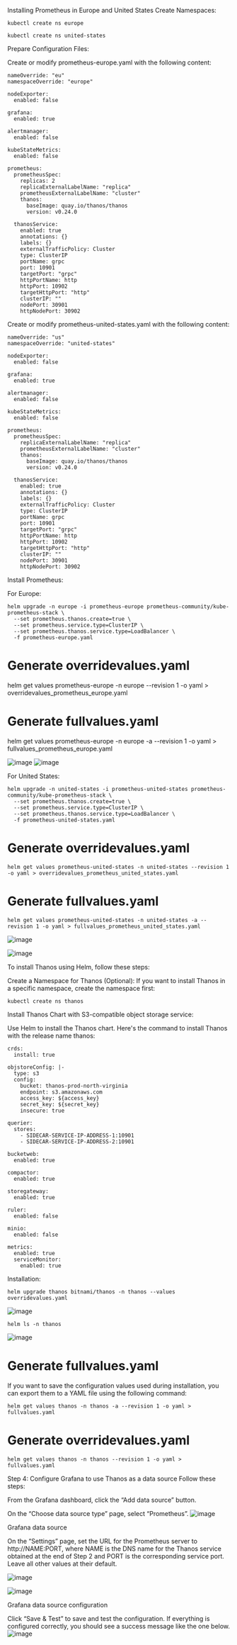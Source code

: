 Installing Prometheus in Europe and United States
Create Namespaces:

```
kubectl create ns europe
```
```
kubectl create ns united-states
```
Prepare Configuration Files:

Create or modify prometheus-europe.yaml with the following content:

```
nameOverride: "eu"
namespaceOverride: "europe"

nodeExporter:
  enabled: false

grafana:
  enabled: true

alertmanager:
  enabled: false

kubeStateMetrics:
  enabled: false

prometheus:
  prometheusSpec:
    replicas: 2
    replicaExternalLabelName: "replica"
    prometheusExternalLabelName: "cluster"
    thanos:
      baseImage: quay.io/thanos/thanos
      version: v0.24.0

  thanosService:
    enabled: true
    annotations: {}
    labels: {}
    externalTrafficPolicy: Cluster
    type: ClusterIP
    portName: grpc
    port: 10901
    targetPort: "grpc"
    httpPortName: http
    httpPort: 10902
    targetHttpPort: "http"
    clusterIP: ""
    nodePort: 30901
    httpNodePort: 30902
```
Create or modify prometheus-united-states.yaml with the following content:

```
nameOverride: "us"
namespaceOverride: "united-states"

nodeExporter:
  enabled: false

grafana:
  enabled: true

alertmanager:
  enabled: false

kubeStateMetrics:
  enabled: false

prometheus:
  prometheusSpec:
    replicaExternalLabelName: "replica"
    prometheusExternalLabelName: "cluster"
    thanos:
      baseImage: quay.io/thanos/thanos
      version: v0.24.0

  thanosService:
    enabled: true
    annotations: {}
    labels: {}
    externalTrafficPolicy: Cluster
    type: ClusterIP
    portName: grpc
    port: 10901
    targetPort: "grpc"
    httpPortName: http
    httpPort: 10902
    targetHttpPort: "http"
    clusterIP: ""
    nodePort: 30901
    httpNodePort: 30902
```
Install Prometheus:

For Europe:

```
helm upgrade -n europe -i prometheus-europe prometheus-community/kube-prometheus-stack \
  --set prometheus.thanos.create=true \
  --set prometheus.service.type=ClusterIP \
  --set prometheus.thanos.service.type=LoadBalancer \
  -f prometheus-europe.yaml
```
# Generate overridevalues.yaml
helm get values prometheus-europe -n europe --revision 1 -o yaml > overridevalues_prometheus_europe.yaml

# Generate fullvalues.yaml
helm get values prometheus-europe -n europe -a --revision 1 -o yaml > fullvalues_prometheus_europe.yaml


![image](https://github.com/vijaybiradar/thanos/assets/38376802/6dc64e2e-df19-425e-9182-1e0d7e2db937)
![image](https://github.com/vijaybiradar/thanos/assets/38376802/5b7a33e6-e7b7-4144-b06a-d44cc3434e16)


For United States:

```
helm upgrade -n united-states -i prometheus-united-states prometheus-community/kube-prometheus-stack \
  --set prometheus.thanos.create=true \
  --set prometheus.service.type=ClusterIP \
  --set prometheus.thanos.service.type=LoadBalancer \
  -f prometheus-united-states.yaml
```

# Generate overridevalues.yaml
```
helm get values prometheus-united-states -n united-states --revision 1 -o yaml > overridevalues_prometheus_united_states.yaml
```

# Generate fullvalues.yaml
```
helm get values prometheus-united-states -n united-states -a --revision 1 -o yaml > fullvalues_prometheus_united_states.yaml
```

![image](https://github.com/vijaybiradar/thanos/assets/38376802/ae7ec4d7-e789-4d83-9d66-406165a43c64)

![image](https://github.com/vijaybiradar/thanos/assets/38376802/2a7d3657-875e-415b-899a-1f1743d1a37d)



To install Thanos using Helm, follow these steps:

Create a Namespace for Thanos (Optional):
If you want to install Thanos in a specific namespace, create the namespace first:
```
kubectl create ns thanos
```
Install Thanos Chart with S3-compatible object storage service:

Use Helm to install the Thanos chart. Here's the command to install Thanos with the release name thanos:



```
crds:
  install: true

objstoreConfig: |-
  type: s3
  config:
    bucket: thanos-prod-north-virginia
    endpoint: s3.amazonaws.com
    access_key: ${access_key}
    secret_key: ${secret_key}
    insecure: true

querier:
  stores:
    - SIDECAR-SERVICE-IP-ADDRESS-1:10901
    - SIDECAR-SERVICE-IP-ADDRESS-2:10901

bucketweb:
  enabled: true

compactor:
  enabled: true

storegateway:
  enabled: true

ruler:
  enabled: false

minio:
  enabled: false

metrics:
  enabled: true
  serviceMonitor:
    enabled: true

```
 Installation:
```
helm upgrade thanos bitnami/thanos -n thanos --values overridevalues.yaml
```
![image](https://github.com/vijaybiradar/thanos/assets/38376802/eb9b9698-f521-4a46-8a46-b0ee368367de)


```
helm ls -n thanos
```
![image](https://github.com/vijaybiradar/thanos/assets/38376802/899d5b12-8189-463f-a632-23e5add1165d)


# Generate fullvalues.yaml
If you want to save the configuration values used during installation, you can export them to a YAML file using the following command:
```
helm get values thanos -n thanos -a --revision 1 -o yaml > fullvalues.yaml
```
# Generate overridevalues.yaml

```
helm get values thanos -n thanos --revision 1 -o yaml > fullvalues.yaml
```

Step 4: Configure Grafana to use Thanos as a data source
Follow these steps:

From the Grafana dashboard, click the “Add data source” button.

On the “Choose data source type” page, select “Prometheus”.
![image](https://github.com/vijaybiradar/thanos/assets/38376802/ab40566a-6090-400d-b458-34d9bb387149)


Grafana data source

On the “Settings” page, set the URL for the Prometheus server to http://NAME:PORT, where NAME is the DNS name for the Thanos service obtained at the end of Step 2 and PORT is the corresponding service port. Leave all other values at their default.

![image](https://github.com/vijaybiradar/thanos/assets/38376802/31fe56b9-e358-40a2-9c49-0ad0eb65356c)

![image](https://github.com/vijaybiradar/thanos/assets/38376802/bada3baf-42da-4e6c-ab99-fa10b553f236)

Grafana data source configuration

Click “Save & Test” to save and test the configuration. If everything is configured correctly, you should see a success message like the one below.
![image](https://github.com/vijaybiradar/thanos/assets/38376802/9697d760-59cb-41aa-8742-1c16267d3dd2)








